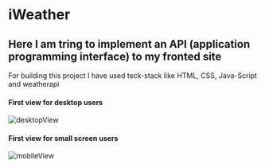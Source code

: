 # iWeather


<h2>Here I am tring to implement an API (application programming interface) to my fronted site</h2>
<p>For building this project I have used teck-stack like HTML, CSS, Java-Script and weatherapi</p>


<h4>First view for desktop users</h4>
<img src="/dr-jackaal/iWeather/images/readme/iWeather.png" alt="desktopView">

<h4>First view for small screen users</h4>
<img src="./dir-jackaal/iWeather/images/readme/iWeatherResponsive.png" alt="mobileView">
